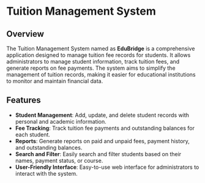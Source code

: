 # Tuition Management System

## Overview

The Tuition Management System named as **EduBridge** is a comprehensive application designed to manage tuition fee records for students. It allows administrators to manage student information, track tuition fees, and generate reports on fee payments. The system aims to simplify the management of tuition records, making it easier for educational institutions to monitor and maintain financial data.

## Features

- **Student Management**: Add, update, and delete student records with personal and academic information.
- **Fee Tracking**: Track tuition fee payments and outstanding balances for each student.
- **Reports**: Generate reports on paid and unpaid fees, payment history, and outstanding balances.
- **Search and Filter**: Easily search and filter students based on their names, payment status, or course.
- **User-Friendly Interface**: Easy-to-use web interface for administrators to interact with the system.



